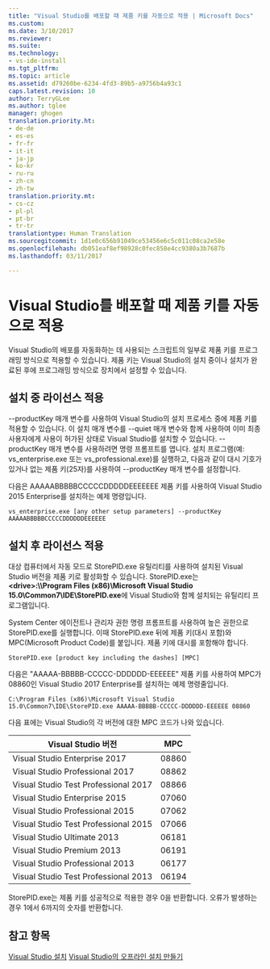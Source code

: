 ```yaml
---
title: "Visual Studio를 배포할 때 제품 키를 자동으로 적용 | Microsoft Docs"
ms.custom: 
ms.date: 3/10/2017
ms.reviewer: 
ms.suite: 
ms.technology:
- vs-ide-install
ms.tgt_pltfrm: 
ms.topic: article
ms.assetid: d79260be-6234-4fd3-89b5-a9756b4a93c1
caps.latest.revision: 10
author: TerryGLee
ms.author: tglee
manager: ghogen
translation.priority.ht:
- de-de
- es-es
- fr-fr
- it-it
- ja-jp
- ko-kr
- ru-ru
- zh-cn
- zh-tw
translation.priority.mt:
- cs-cz
- pl-pl
- pt-br
- tr-tr
translationtype: Human Translation
ms.sourcegitcommit: 1d1e0c656b91049ce53456e6c5c011c08ca2e58e
ms.openlocfilehash: db051eaf8ef98928c0fec858e4cc9380a3b7687b
ms.lasthandoff: 03/11/2017

---
```

# <a name="automatically-apply-product-keys-when-deploying-visual-studio"></a>Visual Studio를 배포할 때 제품 키를 자동으로 적용
Visual Studio의 배포를 자동화하는 데 사용되는 스크립트의 일부로 제품 키를 프로그래밍 방식으로 적용할 수 있습니다. 제품 키는 Visual Studio의 설치 중이나 설치가 완료된 후에 프로그래밍 방식으로 장치에서 설정할 수 있습니다.  
  
## <a name="apply-the-license-during-installation"></a>설치 중 라이선스 적용  
 --productKey 매개 변수를 사용하여 Visual Studio의 설치 프로세스 중에 제품 키를 적용할 수 있습니다. 이 설치 매개 변수를 --quiet 매개 변수와 함께 사용하여 이미 최종 사용자에게 사용이 허가된 상태로 Visual Studio를 설치할 수 있습니다. --productKey 매개 변수를 사용하려면 명령 프롬프트를 엽니다. 설치 프로그램(예: vs_enterprise.exe 또는 vs_professional.exe)를 실행하고, 다음과 같이 대시 기호가 있거나 없는 제품 키(25자)를 사용하여 --productKey 매개 변수를 설정합니다.  
  
 다음은 AAAAABBBBBCCCCCDDDDDEEEEEEE 제품 키를 사용하여 Visual Studio 2015 Enterprise를 설치하는 예제 명령입니다.  
  
 `vs_enterprise.exe [any other setup parameters] --productKey AAAAABBBBBCCCCCDDDDDDEEEEEE`  
  
## <a name="apply-the-license-after-installation"></a>설치 후 라이선스 적용  
 대상 컴퓨터에서 자동 모드로 StorePID.exe 유틸리티를 사용하여 설치된 Visual Studio 버전을 제품 키로 활성화할 수 있습니다. StorePID.exe는 **\<drive>:\\\Program Files (x86)\Microsoft Visual Studio 15.0\Common7\IDE\StorePID.exe**에 Visual Studio와 함께 설치되는 유틸리티 프로그램입니다.  
  
 System Center 에이전트나 관리자 권한 명령 프롬프트를 사용하여 높은 권한으로 StorePID.exe를 실행합니다. 이때 StorePID.exe 뒤에 제품 키(대시 포함)와 MPC(Microsoft Product Code)를 붙입니다. 제품 키에 대시를 포함해야 합니다.  
  
 `StorePID.exe [product key including the dashes] [MPC]`  
  
 다음은 "AAAAA-BBBBB-CCCCC-DDDDDD-EEEEEE" 제품 키를 사용하여 MPC가 08860인 Visual Studio 2017 Enterprise를 설치하는 예제 명령줄입니다.  
  
 `C:\Program Files (x86)\Microsoft Visual Studio 15.0\Common7\IDE\StorePID.exe AAAAA-BBBBB-CCCCC-DDDDDD-EEEEEE 08860`  
  
 다음 표에는 Visual Studio의 각 버전에 대한 MPC 코드가 나와 있습니다.  
  
|Visual Studio 버전|MPC|  
|---------------------------|---------|
|Visual Studio Enterprise 2017|08860|  
|Visual Studio Professional 2017|08862|  
|Visual Studio Test Professional 2017|08866| 
|Visual Studio Enterprise 2015|07060|  
|Visual Studio Professional 2015|07062|  
|Visual Studio Test Professional 2015|07066|  
|Visual Studio Ultimate 2013|06181|  
|Visual Studio Premium 2013|06191|  
|Visual Studio Professional 2013|06177|  
|Visual Studio Test Professional 2013|06194|  
  
StorePID.exe는 제품 키를 성공적으로 적용한 경우 0을 반환합니다. 오류가 발생하는 경우 1에서 6까지의 숫자를 반환합니다.  
  
## <a name="see-also"></a>참고 항목  
 [Visual Studio 설치](../install/install-visual-studio.md)
 [Visual Studio의 오프라인 설치 만들기](../install/create-an-offline-installation-of-visual-studio.md)
